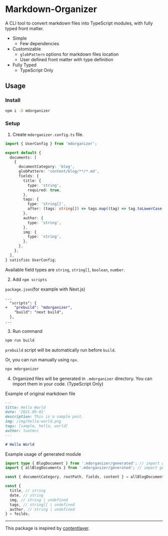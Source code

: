 # Markdown-Organizer

A CLI tool to convert markdown files into TypeScript modules, with fully typed front matter.

- Simple
  - Few dependencies
- Customizable
  - `globPattern` options for markdown files location
  - User defined front matter with type definition
- Fully Typed
  - TypeScript Only

## Usage

### Install

```sh
npm i -D mdorganizer
```

### Setup

1. Create `mdorganizer.config.ts` file.

```ts
import { UserConfig } from 'mdorganizer';

export default {
  documents: [
    {
      documentCategory: 'blog',
      globPattern: 'content/blog/**/*.md',
      fields: {
        title: {
          type: 'string',
          required: true,
        },
        tags: {
          type: 'string[]',
          after: (tags: string[]) => tags.map((tag) => tag.toLowerCase()),
        },
        author: {
          type: 'string',
        },
        img: {
          type: 'string',
        },
      },
    },
  ],
} satisfies UserConfig;
```

Available field types are `string`, `string[]`, `boolean`, `number`.

2. Add `npm scripts`

`package.json`(for example with Next.js)

```diff
...
  "scripts": {
+   "prebuild": "mdorganizer",
    "build": "next build",
  },
...
```

3. Run command

```sh
npm run build
```

`prebuild` script will be automatically run before `build`.

Or, you can run manually using `npx`.

```sh
npx mdorganizer
```

4. Organized files will be generated in `.mdorganizer` directory. You can import them in your code. (TypeScript Only)

Example of original markdown file

```md
---
title: Hello World
date: '2021-09-01'
description: This is a sample post.
img: /img/hello-world.png
tags: [sample, hello, world]
author: tuatmcc
---

# Hello World
```

Example usage of generated module

```ts
import type { BlogDocument } from '.mdorganizer/generated'; // import generated type
import { allBlogDocuments } from '.mdorganizer/generated'; // import generated modules

const { documentCategory, rootPath, fields, content } = allBlogDocuments[0];

const {
  title, // string
  date, // string
  img, // string | undefined
  tags, // string[] | undefined
  author, // string | undefined
} = feilds;
```

---

This package is inspired by [contentlayer](https://contentlayer.dev/).
